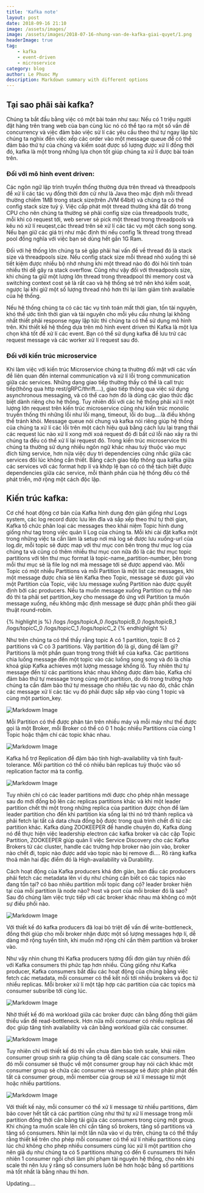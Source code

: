 ```yaml
---
title: 'Kafka note'
layout: post
date: 2018-09-16 21:10
image: /assets/images/
image: /assets/images/2018-07-16-nhung-van-de-kafka-giai-quyet/1.png
headerImage: true
tag:
    - kafka
    - event-driven
    - microservice
category: blog
author: Le Phuoc My
description: Markdown summary with different options
---
```

## Tại sao phãi sài kafka?
Chúng ta bắt đầu bằng việc có một bài toán như sau: Nếu có 1 triệu người đặt hàng trên trang web của bạn cùng lúc nó có thể tạo ra một số vấn đề concurrency và việc đảm bảo việc sử lí các yêu cầu theo thứ tự ngay lập tức chúng ta nghix đến việc xếp các order vào một message queue để có thể đảm bảo thứ tự của chúng và kiểm soát được số lượng được xử lí đồng thời đó, kafka là một trong những lựa chọn tốt giúp chúng ta xử lí được bài toán trên.

### Đối với mô hình event driven:
Các ngôn ngữ lập trình truyền thống thường dựa trên thread và threadpools để xử lí các tác vụ đồng thời đơn cử như là Java theo mặc định mỗi thread thường chiếm 1MB trong stack size(trên JVM 64bit) và chúng ta có thể config stack size tuỳ ý. Việc cấp phát một thread thường khá đắt đỏ trong CPU cho nên chúng ta thường sẻ phãi config size của threadpools trước, mỗi khi có request tới, web server sẻ pick một thread trong threadpools và kêu nó xử lí reuqest,các thread trên sẻ xử lí các tác vụ một cách song song. Nếu bạn giữ các giá trị như mặc định thì nếu config 1k thread trong thread pool đồng nghĩa với việc bạn sẻ dùng hết gần 1G Ram.

Đối với hệ thống lớn chúng ta sẻ gặp phãi hai vấn đề về thread đó là stack size và threadpools size. Nếu config stack size mỗi thread nhỏ xuống thì sẻ tiết kiệm được nhiều bộ nhớ nhưng khi một thread nào đó đòi hỏi tính toán nhiều thì dễ gây ra stack overflow. Cũng như vậy đối với threadpools size, khi chúng ta giữ một lượng lớn thread trong threadpool thì memory cost và switching context cost sẻ là rất cao và hệ thống sẻ trở nên khó kiểm soát, ngược lại khi giữ một số lượng thread nhỏ hơn thì lại làm giảm tính available của hệ thống.

Nếu hệ thống chúng ta có các tác vụ tính toán mất thời gian, tốn tài nguyên, khó thể ước tính thời gian và tài nguyên cho mỗi yêu cầu nhưng lại không nhất thiết phãi response ngay lập tức thì chúng ta có thể sử dụng mô hình trên. Khi thiết kế hệ thống dựa trên mô hình event driven thì Kafka là một lựa chọn khá tốt để xử lí các event. Bạn có thể sử dụng kafka để lưu trử các request message và các worker xử lí request sau đó.

### Đối với kiến trúc microservice 
Khi làm việc với kiến trúc Microservice chúng ta thường đối mặt với các vấn đề liên quan đến internal communication và xử lí lỗi trong communication giữa các services. Những dạng giao tiếp thường thấy có thể là call trực tiếp(thông qua http rest/gRPC/thrift....), giao tiếp thông qua việc sử dụng asynchronous messaging, và có thể cao hơn đó là dùng các giao thức đặc biệt dành riêng cho hệ thống. Tuy nhiên đối với các hệ thống phãi xử lí một lượng lớn request trên kiến trúc microservice cũng như kiến trúc monolic truyền thống thì những lỗi như lỗi mạng, timeout, lỗi do bug....là điều không thể tránh khỏi. Message queue nói chung và kafka nói riêng giúp hệ thống của chúng ta xử lí các lỗi trên một cách hiệu quả bằng cách lưu lại trạng thái các request lúc nào xử lí xong mới xoá request đó đi bất cứ lỗi nào xãy ra thì chúng ta đều có thể xử lí lại request đó.
Trong kiến trúc microservice thì chúng ta thường sử dụng nhiều ngôn ngữ khác nhau tuỳ thuộc vào mục đích từng service, hơn nữa việc duy trì dependencies cứng nhắc giữa các services đôi lúc không cần thiết. Bằng cách giao tiếp thông qua kafka giữa các services với các format hợp lí và khớp lệ bạn có có thể tách biệt được dependencies giữa các service, mỗi thành phần của hệ thống đều có thể phát triển, mở rộng một cách độc lập.  

## Kiến trúc kafka:
Cơ chế hoạt động cơ bản của Kafka hình dung đơn giản giống như Logs system, các log record được lưu lên đĩa và sắp xếp theo thứ tự thời gian, Kafka tổ chức phân loại các messages theo khái niệm Topic hình dung giống như tag trong việc quản lí Log của chúng ta. Mỗi khi cài đặt kafka một trong những việc ta cần làm là setup nơi mà log sẻ được lưu xuống-url của log.dir, mỗi topic sẻ được map với thư mục con bên trong thư mục log của chúng ta và cũng có thêm nhiều thư mục con nữa đó là các thư mục topic partitions với tên thư mục format là topic-name_partition-number, bên trong mỗi thư mục sẻ là file log nơi mà message tới sẻ được append vào. Mỗi Topic có một nhiều Partitions và mỗi Partition là một list các messages, khi một message được chia sẻ lên Kafka theo Topic, message sẻ được gửi vào một Partition của Topic, việc lưu message xuống Partition nào được quyết định bởi các producers. Nếu ta muốn message xuống Partition cụ thể nào đó thì ta phãi set partition_key cho message đó ứng với Partition ta muốn message xuống, nếu không mặc định message sẻ được phân phối theo giải thuật round-robin.

{% highlight js %}
/logs
    /logs/topicA_0
    /logs/topicB_0
    /logs/topicB_1
    /logs/topicC_0
    /logs/topicC_1
    /logs/topicC_2
{% endhighlight %}

Như trên chúng ta có thể thấy rằng topic A có 1 partition, topic B có 2 partitions và C có 3 partitions. Vậy partition đó là gì, dùng để làm gì? Partitions là một phần quan trọng trong thiết kế của kafka. Các partitions chia luồng message đến một topic vào các luồng song song và đó là chìa khoá giúp Kafka achieves một lượng message khổng lồ. Tuy nhiên thứ tự message đến từ các partitions khác nhau không được đảm bảo, Kafka chỉ đảm bảo thứ tự message trong cùng một partition, do đó trong trường hợp chúng ta cần đảm bảo thứ tự message cho nhiều tác vụ nào đó, chắc chắn các message xử lí các tác vụ đó phãi được sắp xếp vào cùng 1 topic và cùng một partion_key. 

![Markdowm Image][1]

Mỗi Partition có thể được phân tán trên nhiều máy và mỗi máy như thế được gọi là một Broker, mỗi Broker có thể có 0 1 hoặc nhiều Partitions của cùng 1 Topic hoặc thậm chí các topic khác nhau. 

![Markdowm Image][2]

Kafka hổ trợ Replication để đảm bảo tính high-availability và tính fault-tolerance. Mỗi partition có thể có nhiều bản replicas tuỳ thuộc vào số replication factor mà ta config. 

![Markdowm Image][3]


Tuy nhiên chỉ có các leader partitions mới được cho phép nhận message sau đo mới đồng bộ lên các replicas partitions khác và khi một leader partition chết thì một trong những replica của partition được chọn để làm leader partition cho đến khi partition kia sống lại thì nó trở thành replica và phãi fetch lại tất cả data chưa đồng bộ được trong quá trình chết đi từ các partition khác. Kafka dùng ZOOKEEPER để handle chuyện đó, Kafka dùng nó để thực hiện việc leadership electron các kafka broker và các cặp Topic Partition, ZOOKEEPER giúp quản lí việc Service Discovery cho các Kafka Brokers từ các cluster, handle các trường hợp broker nào join vào, broker nào chết đi, topic nào được add vào topic nào bị remove đi....
Rõ ràng kafka thoã mãn hai đặc điểm đó là High-availability và Durability. 

Cách hoạt động của Kafka producers khá đơn giản, ban đầu các producers phãi fetch các metadata lên ví dụ như chúng cần biết có các topics nào đang tồn tại? có bao nhiêu partition mỗi topic đang có? leader broker hiện tại của mỗi partition là node nào? host và port của mỗi broker đó là sao? Sau đó chúng làm việc trực tiếp với các broker khác nhau mà không có một sự điều phối nào. 

![Markdowm Image][4]

Với thiết kế đó kafka producers đã loại bỏ triệt để vấn đề write-bottleneck, đồng thời giúp cho mỗi broker nhận được một số lượng messages hợp lí, dễ dàng mở rộng tuyến tính, khi muốn mở rộng chỉ cần thêm partition và broker vào.

Như vậy nhìn chung thì Kafka producers tương đối đơn giản tuy nhiên đối với Kafka consumers thì phức tạp hơn nhiều. Cũng giống như Kafka producer, Kafka consumers bắt đầu các hoạt động của chúng bằng việc fetch các metadata, mỗi consumer có thể kết nối tới nhiều brokers và đọc từ nhiều replicas. Mỗi broker xử lí một tập hợp các partition của các topics mà consumer subsribe tới cùng lúc.

![Markdowm Image][5]

Nhờ thiết kế đó mà workload giữa các broker được cân bằng đồng thời giảm thiểu vấn đề read-bottleneck. Hơn nữa mỗi consumer có nhiều replicas để đọc giúp tăng tính availability và cân bằng workload giữa các consumer.

![Markdowm Image][6]

Tuy nhiên chỉ với thiết kế đó thì vẫn chưa đảm bảo tính scale, khái niệm consumer group sinh ra giúp chúng ta dễ dàng scale các consumers. Theo đó mỗi consumer sẻ thuộc về một consumer group hay nói cách khác một consumer group sẻ chứa các consumer và message sẻ được phân phát đến tất cả consumer group, mỗi member của group sẻ xử lí message từ một hoặc nhiều partitions.

![Markdowm Image][7]

Với thiết kế này, mỗi consumer có thể xử lí message từ nhiều partitions, đảm bảo cover hết tất cả các partition cũng như thứ tự xử lí message trong mỗi partition đồng thời cân bằng tải giữa các consumers trong cùng một group. Khi chúng ta muốn scale lên chỉ cần tăng số brokers, tăng số partitions và tăng số consumers. Nhìn lại một lần nữa vào ví dụ trên, chúng ta có thể thấy rằng thiết kế trên cho phép mỗi consumer có thể xử lí nhiều partitions cùng lúc chứ không cho phép nhiều consumers cùng lúc xử lí một partition cho nên giả dụ như chúng ta có 5 partitions nhưng có đến 6 cunsumers thì hiển nhiên 1 consumer ngồi chơi làm phí phạm tài nguyên hệ thống, cho nên khi scale thì nên lưu ý rằng số consumers luôn bé hơn hoặc bằng số partitions mà tốt nhất là bằng nhau thì hơn.

Updating....

[1]: /assets/images/2018-08-26-kafka-note/1.png
[2]: /assets/images/2018-08-26-kafka-note/2.png
[3]: /assets/images/2018-08-26-kafka-note/3.png
[4]: /assets/images/2018-08-26-kafka-note/4.png
[5]: /assets/images/2018-08-26-kafka-note/5.png
[6]: /assets/images/2018-08-26-kafka-note/6.png
[7]: /assets/images/2018-08-26-kafka-note/7.png

